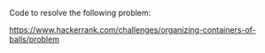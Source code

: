 Code to resolve the following problem:

https://www.hackerrank.com/challenges/organizing-containers-of-balls/problem
